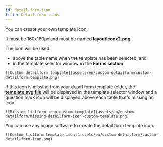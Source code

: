 ```yaml
---
id: detail-form-icon
title: Detail form icons
---
```


You can create your own template icon.

It must be 160x160px and must be named **layoutIconx2.png**

The icon will be used:

* above the table name when the template has been selected, and
* in the template selector window in the **Forms section**

```
![Custom detailform template](assets/en/custom-detailform/custom-detailform-template.png)
```

If this icon is missing from your detail form template folder, the [**template.svg file**](detail-form-template-svg.md) will be displayed in the template selector window and a question mark icon will be displayed above each table that's missing an icon.

```
![Missing listform icon custom template](assets/en/custom-detailform/missing-detailform-icon-custom-template.png)
```

You can use any image software to create the detail form template icon.

```
![Custom listform template icon](assets/en/custom-detailform/custom-detail-form-icon.png)
```
